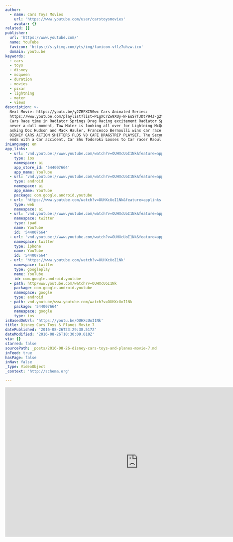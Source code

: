 ```yaml
---
author:
  - name: Cars Toys Movies
    url: 'https://www.youtube.com/user/carstoysmovies'
    avatar: {}
related: []
publisher:
  url: 'https://www.youtube.com/'
  name: YouTube
  favicon: 'https://s.ytimg.com/yts/img/favicon-vflz7uhzw.ico'
  domain: youtu.be
keywords:
  - cars
  - toys
  - disney
  - mcqueen
  - duration
  - movies
  - pixar
  - lightning
  - mater
  - views
description: >-
  Next Movie: https://youtu.be/y2ZBFXC50wc Cars Animated Series:
  https://www.youtube.com/playlist?list=PLgXCrZw9XUy-W-EuS7TJDtP94J-g2t6eG Its
  Cars Race time in Radiator Springs Drag Racing excitement Radiator Springs is
  never a dull moment, Tow Mater is looking all over for Lightning McQueen
  asking Doc Hudson and Mack Hauler, Francesco Bernoulli wins car race #1 on the
  DISNEY CARS ACTION SHIFTERS FLOS V8 CAFE DRAGSTRIP PLAYSET, The Second Race
  ends with a Car accident, Car Shu Todoroki Looses to Car racer Raoul ÇaRoule.
inLanguage: en
app_links:
  - url: 'vnd.youtube://www.youtube.com/watch?v=OUHXcUoI1Nk&feature=applinks'
    type: ios
    namespace: ai
    app_store_id: '544007664'
    app_name: YouTube
  - url: 'vnd.youtube://www.youtube.com/watch?v=OUHXcUoI1Nk&feature=applinks'
    type: android
    namespace: ai
    app_name: YouTube
    package: com.google.android.youtube
  - url: 'https://www.youtube.com/watch?v=OUHXcUoI1Nk&feature=applinks'
    type: web
    namespace: ai
  - url: 'vnd.youtube://www.youtube.com/watch?v=OUHXcUoI1Nk&feature=applinks'
    namespace: twitter
    type: ipad
    name: YouTube
    id: '544007664'
  - url: 'vnd.youtube://www.youtube.com/watch?v=OUHXcUoI1Nk&feature=applinks'
    namespace: twitter
    type: iphone
    name: YouTube
    id: '544007664'
  - url: 'https://www.youtube.com/watch?v=OUHXcUoI1Nk'
    namespace: twitter
    type: googleplay
    name: YouTube
    id: com.google.android.youtube
  - path: http/www.youtube.com/watch?v=OUHXcUoI1Nk
    package: com.google.android.youtube
    namespace: google
    type: android
  - path: vnd.youtube/www.youtube.com/watch?v=OUHXcUoI1Nk
    package: '544007664'
    namespace: google
    type: ios
isBasedOnUrl: 'https://youtu.be/OUHXcUoI1Nk'
title: Disney Cars Toys & Planes Movie 7
datePublished: '2016-08-26T23:29:38.517Z'
dateModified: '2016-08-26T10:30:09.010Z'
via: {}
starred: false
sourcePath: _posts/2016-08-26-disney-cars-toys-and-planes-movie-7.md
inFeed: true
hasPage: false
inNav: false
_type: VideoObject
_context: 'http://schema.org'

---
```

<iframe src="https://cdn.embedly.com/widgets/media.html?src=https%3A%2F%2Fwww.youtube.com%2Fembed%2FOUHXcUoI1Nk%3Ffeature%3Doembed&amp;url=http%3A%2F%2Fwww.youtube.com%2Fwatch%3Fv%3DOUHXcUoI1Nk&amp;image=https%3A%2F%2Fi.ytimg.com%2Fvi%2FOUHXcUoI1Nk%2Fhqdefault.jpg&amp;key=b7d04c9b404c499eba89ee7072e1c4f7&amp;type=text%2Fhtml&amp;schema=youtube" width="854" height="480" scrolling="no" frameborder="0" allowfullscreen="" style=""></iframe>